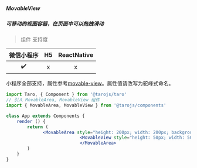 ##### MovableView
##### 可移动的视图容器，在页面中可以拖拽滑动

> 组件 支持度

| 微信小程序 | H5 | ReactNative |
| :-: | :-: | :-: |
| ✔️ | x | x |

小程序全部支持，属性参考[movable-view](https://developers.weixin.qq.com/miniprogram/dev/component/movable-view.html)。属性值请改写为驼峰式命名。


```jsx
import Taro, { Component } from '@tarojs/taro'
// 引入 MovableArea, MovableView 组件
import { MovableArea, MovableView } from '@tarojs/components'

class App extends Components {
	render () {
		return (
			  <MovableArea style="height: 200px; width: 200px; background: red;">
                            <MovableView style="height: 50px; width: 50px; background: blue;" direction="all"></MovableView>
                            </MovableArea>
		)
	}
}
```